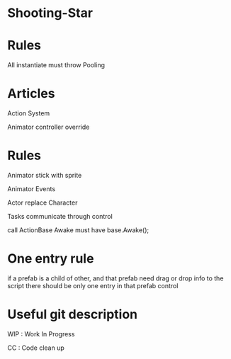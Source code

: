 # Shooting-Star

# Rules
All instantiate must throw Pooling

# Articles
Action System

Animator controller override

# Rules
Animator stick with sprite

Animator Events

Actor replace Character

Tasks communicate through control

call ActionBase Awake must have base.Awake();

# One entry rule
if a prefab is a child of other, and that prefab need drag or drop info to the script there should be only one entry in that prefab control

# Useful git description
WIP : Work In Progress

CC : Code clean up
